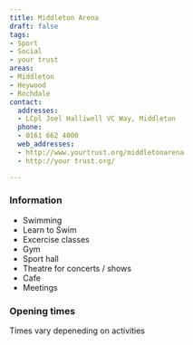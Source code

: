 ```yaml
---
title: Middleton Arena
draft: false
tags:
- Sport
- Social
- your trust
areas:
- Middleton
- Heywood
- Rochdale
contact:
  addresses:
  - LCpl Joel Halliwell VC Way, Middleton
  phone:
  - 0161 662 4000
  web_addresses:
  - http://www.yourtrust.org/middletonarena
  - http://your trust.org/

---
```


### Information  

* Swimming
* Learn to Swim
* Excercise classes
* Gym
* Sport hall
* Theatre for concerts / shows
* Cafe
* Meetings

### Opening times  
Times vary depeneding on activities